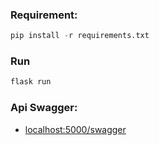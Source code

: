 ### Requirement:
```py
pip install -r requirements.txt
```

### Run
```py
flask run
```

### Api Swagger: 
* [localhost:5000/swagger](http://localhost:5000/swagger)
